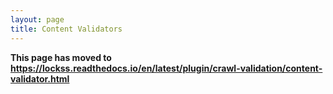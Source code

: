 ```yaml
---
layout: page
title: Content Validators
---
```


**This page has moved to <https://lockss.readthedocs.io/en/latest/plugin/crawl-validation/content-validator.html>**

